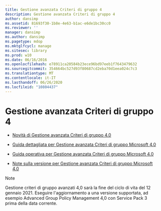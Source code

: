 ```yaml
---
title: Gestione avanzata Criteri di gruppo 4
description: Gestione avanzata Criteri di gruppo 4
author: dansimp
ms.assetid: 81693f30-1b8e-4e63-b1ac-e6de1bc30cc0
ms.reviewer: ''
manager: dansimp
ms.author: dansimp
ms.pagetype: mdop
ms.mktglfcycl: manage
ms.sitesec: library
ms.prod: w10
ms.date: 06/16/2016
ms.openlocfilehash: e78911ca20584b23ece96bd97eeb1f7643479632
ms.sourcegitcommit: 354664bc527d93f80687cd2eba70d1eea024c7c3
ms.translationtype: MT
ms.contentlocale: it-IT
ms.lasthandoff: 06/26/2020
ms.locfileid: "10804437"
---
```

# Gestione avanzata Criteri di gruppo 4


-   [Novità di Gestione avanzata Criteri di gruppo 4.0](whats-new-in-agpm-40.md)

-   [Guida dettagliata per Gestione avanzata Criteri di gruppo Microsoft 4.0](step-by-step-guide-for-microsoft-advanced-group-policy-management-40.md)

-   [Guida operativa per Gestione avanzata Criteri di gruppo Microsoft 4.0](operations-guide-for-microsoft-advanced-group-policy-management-40.md)

-   [Note sulla versione per Gestione avanzata Criteri di gruppo Microsoft 4.0](release-notes-for-microsoft-advanced-group-policy-management-40.md)

> [!NOTE]
> Gestione criteri di gruppo avanzati 4,0 sarà la fine del ciclo di vita del 12 gennaio 2021. Eseguire l'aggiornamento a una versione supportata, ad esempio Advanced Group Policy Management 4,0 con Service Pack 3 prima della data corrente.

 





